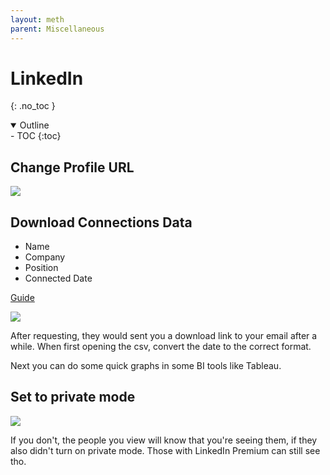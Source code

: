 ```yaml
---
layout: meth
parent: Miscellaneous
---
```


# LinkedIn
{: .no_toc }

<details open markdown="block">
  <summary>
    Outline
  </summary>
- TOC
{:toc}
</details>

## Change Profile URL

![](https://i.imgur.com/7T5YszF.png)


## Download Connections Data

- Name
- Company
- Position
- Connected Date

[Guide](https://www.linkedin.com/pulse/how-analyze-your-linkedin-connections-growth-vaibhav-jain/)

![](https://i.imgur.com/eiMdmTk.png)

After requesting, they would sent you a download link to your email after a while. When first opening the csv, convert the date to the correct format.

Next you can do some quick graphs in some BI tools like Tableau.

## Set to private mode

![](https://i.imgur.com/1pdv3O3.png)

If you don't, the people you view will know that you're seeing them, if they also didn't turn on private mode. Those with LinkedIn Premium can still see tho.

